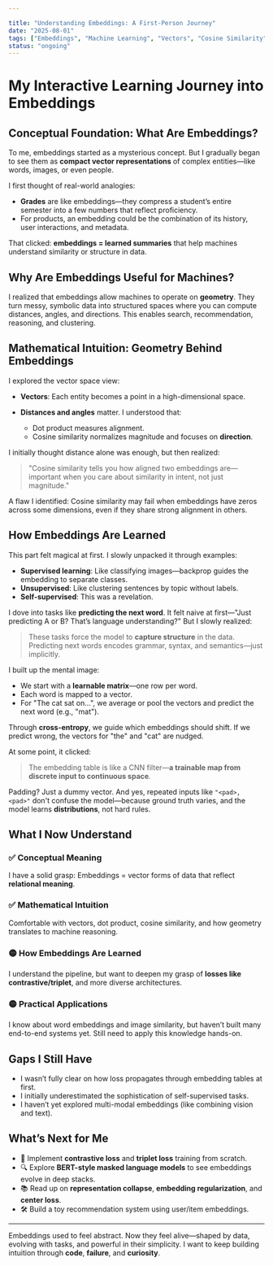 ```yaml
---

title: "Understanding Embeddings: A First-Person Journey"
date: "2025-08-01"
tags: ["Embeddings", "Machine Learning", "Vectors", "Cosine Similarity", "Neural Networks"]
status: "ongoing"
---
```


# My Interactive Learning Journey into Embeddings

## Conceptual Foundation: What Are Embeddings?

To me, embeddings started as a mysterious concept. But I gradually began to see them as **compact vector representations** of complex entities—like words, images, or even people.

I first thought of real-world analogies:

* **Grades** are like embeddings—they compress a student’s entire semester into a few numbers that reflect proficiency.
* For products, an embedding could be the combination of its history, user interactions, and metadata.

That clicked: **embeddings = learned summaries** that help machines understand similarity or structure in data.

## Why Are Embeddings Useful for Machines?

I realized that embeddings allow machines to operate on **geometry**. They turn messy, symbolic data into structured spaces where you can compute distances, angles, and directions. This enables search, recommendation, reasoning, and clustering.

## Mathematical Intuition: Geometry Behind Embeddings

I explored the vector space view:

* **Vectors**: Each entity becomes a point in a high-dimensional space.
* **Distances and angles** matter. I understood that:

  * Dot product measures alignment.
  * Cosine similarity normalizes magnitude and focuses on **direction**.

I initially thought distance alone was enough, but then realized:

> "Cosine similarity tells you how aligned two embeddings are—important when you care about similarity in intent, not just magnitude."

A flaw I identified: Cosine similarity may fail when embeddings have zeros across some dimensions, even if they share strong alignment in others.

## How Embeddings Are Learned

This part felt magical at first. I slowly unpacked it through examples:

* **Supervised learning**: Like classifying images—backprop guides the embedding to separate classes.
* **Unsupervised**: Like clustering sentences by topic without labels.
* **Self-supervised**: This was a revelation.

I dove into tasks like **predicting the next word**. It felt naive at first—"Just predicting A or B? That’s language understanding?" But I slowly realized:

> These tasks force the model to **capture structure** in the data. Predicting next words encodes grammar, syntax, and semantics—just implicitly.

I built up the mental image:

* We start with a **learnable matrix**—one row per word.
* Each word is mapped to a vector.
* For "The cat sat on...", we average or pool the vectors and predict the next word (e.g., "mat").

Through **cross-entropy**, we guide which embeddings should shift. If we predict wrong, the vectors for "the" and "cat" are nudged.

At some point, it clicked:

> The embedding table is like a CNN filter—**a trainable map from discrete input to continuous space**.

Padding? Just a dummy vector. And yes, repeated inputs like `"<pad>, <pad>"` don't confuse the model—because ground truth varies, and the model learns **distributions**, not hard rules.

## What I Now Understand

### ✅ Conceptual Meaning

I have a solid grasp: Embeddings = vector forms of data that reflect **relational meaning**.

### ✅ Mathematical Intuition

Comfortable with vectors, dot product, cosine similarity, and how geometry translates to machine reasoning.

### 🟡 How Embeddings Are Learned

I understand the pipeline, but want to deepen my grasp of **losses like contrastive/triplet**, and more diverse architectures.

### 🟡 Practical Applications

I know about word embeddings and image similarity, but haven’t built many end-to-end systems yet. Still need to apply this knowledge hands-on.

## Gaps I Still Have

* I wasn’t fully clear on how loss propagates through embedding tables at first.
* I initially underestimated the sophistication of self-supervised tasks.
* I haven’t yet explored multi-modal embeddings (like combining vision and text).

## What’s Next for Me

* 🔬 Implement **contrastive loss** and **triplet loss** training from scratch.
* 🔍 Explore **BERT-style masked language models** to see embeddings evolve in deep stacks.
* 📚 Read up on **representation collapse**, **embedding regularization**, and **center loss**.
* 🛠️ Build a toy recommendation system using user/item embeddings.

---

Embeddings used to feel abstract. Now they feel alive—shaped by data, evolving with tasks, and powerful in their simplicity. I want to keep building intuition through **code**, **failure**, and **curiosity**.
